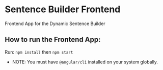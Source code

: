 # Sentence Builder Frontend

Frontend App for the Dynamic Sentence Builder

## How to run the Frontend App:

Run: `npm install` then `npm start`

- NOTE: You must have `@angular/cli` installed on your system globally.
